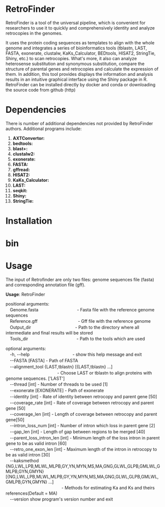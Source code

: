 # RetroFinder
RetroFinder is a tool of the universal pipeline, which is convenient for researchers to use it to quickly and comprehensively identity and analyze retrocopies in the genomes.

It uses the protein coding sequences as templates to align with the whole genome and integrates a series of bioinformatics tools (tblastn, LAST, FASTA, exonerate, clustalw, KaKs_Calculator, BEDtools, HISAT2, StringTie, Shiny, etc.) to scan retrocopies. What's more, it also can analyze heterosense substitution and synonymous substitution, compare the structure of parental genes and retrocopies and calculate the expression of them. In addition, this tool provides displays the information and analysis results in an intuitive graphical interface using the Shiny package in R. RetroFinder can be installed directly by docker and conda or downloading the source code from github (http)

# Dependencies
There is number of additional dependencies not provided by RetroFinder authors. Additional programs include:

1. **AXTConvertor:**
2. **bedtools:**
3. **blast+:**
4. **clustalw2:**
5. **exonerate:**
6. **FASTA:**
7. **gffread:**
8. **HISAT2:**
9. **KaKs_Calculator:**
10. **LAST:**
11. **seqkit:**
12. **Shiny:**
13. **StringTie:**

# Installation

# bin

# Usage
The input of Retrofinder are only two files: genome sequences file (fasta) and corresponding annotation file (gff).

**Usage**: RetroFinder  
<p>positional arguments:
  <br>
　Genome.fasta　　　　　　　　　- Fasta file with the reference genome sequences
  <br>
　Reference.gff　　　　　　　　&nbsp;&nbsp;&nbsp;&nbsp;&nbsp;- Gff file with the reference genome
  <br>
　Output_dir　　　　　　　　　　&nbsp;- Path to the directory where all intermediate and final results will be stored
  <br>
　Tools_dir　　　　　　　　　　 　- Path to the tools which are used</p>

<p>optional arguments:
  <br>
　-h, --help　　　　　　　　　　- show this help message and exit
  <br>
　--FASTA [FASTA]       - Path of FASTA
  <br>
　--alignment_tool {LAST,tblastn} [{LAST,tblastn} ...]
  <br>
  　　　　　　　　　　　　- Choose LAST or tblastn to align proteins with genome sequences. ['LAST']
  <br>
　--thread [int]        - Number of threads to be used [1]
  <br>
　--exonerate [EXONERATE] - Path of exonerate
  <br>
　--identity [int]      - Rate of identity between retrocopy and parent gene [50]
  <br>
　--coverage_rate [int] - Rate of coverage between retrocopy and parent gene [50]
  <br>
　--coverage_len [int]  - Length of coverage between retrocopy and parent gene[50]
  <br>
　--intron_loss_num [int] - Number of intron which loss in parent gene [2]
  <br>
　--gap_len [int]       - Length of gap between regions to be merged [40]
  <br>
　--parent_loss_intron_len [int] - Minimum length of the loss intron in parent gene to be as valid intron [60]
  <br>
　--retro_one_exon_len [int] - Maximum length of the intron in retrocopy to be as valid intron [30]
  <br>
　--kaksmethod {NG,LWL,LPB,MLWL,MLPB,GY,YN,MYN,MS,MA,GNG,GLWL,GLPB,GMLWL,GMLPB,GYN,GMYN} [{NG,LWL,LPB,MLWL,MLPB,GY,YN,MYN,MS,MA,GNG,GLWL,GLPB,GMLWL,GMLPB,GYN,GMYN} ...]
  <br>
　　　　　　　　　　　　　- Methods for estimating Ka and Ks and theirs references(Default = MA)
  <br>
　--version             show program's version number and exit
  </p>
